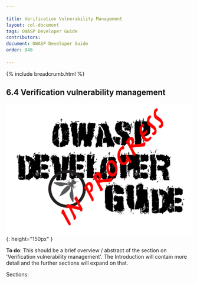 ```yaml
---

title: Verification Vulnerability Management
layout: col-document
tags: OWASP Developer Guide
contributors:
document: OWASP Developer Guide
order: 840

---
```


{% include breadcrumb.html %}

## 6.4 Verification vulnerability management

![Developer Guide](../../assets/images/dg_wip.png "OWASP Developer Guide"){: height="150px" }

**To do**: This should be a brief overview / abstract of the section on 'Verification vulnerability management'.
The Introduction will contain more detail and the further sections will expand on that.

Sections:
